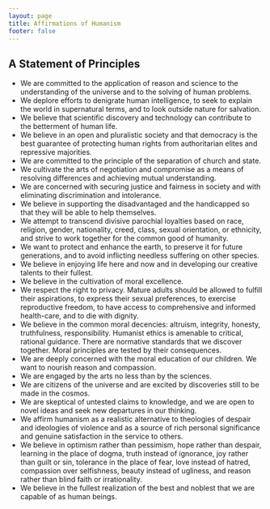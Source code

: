 ```yaml
---
layout: page
title: Affirmations of Humanism
footer: false
---
```


## A Statement of Principles

* We are committed to the application of reason and science to the understanding of the universe and to the solving of human problems. 
* We deplore efforts to denigrate human intelligence, to seek to explain the world in supernatural terms, and to look outside nature for salvation. 
* We believe that scientific discovery and technology can contribute to the betterment of human life. 
* We believe in an open and pluralistic society and that democracy is the best guarantee of protecting human rights from authoritarian elites and repressive majorities. 
* We are committed to the principle of the separation of church and state. 
* We cultivate the arts of negotiation and compromise as a means of resolving differences and achieving mutual understanding. 
* We are concerned with securing justice and fairness in society and with eliminating discrimination and intolerance. 
* We believe in supporting the disadvantaged and the handicapped so that they will be able to help themselves. 
* We attempt to transcend divisive parochial loyalties based on race, religion, gender, nationality, creed, class, sexual orientation, or ethnicity, and strive to work together for the common good of humanity. 
* We want to protect and enhance the earth, to preserve it for future generations, and to avoid inflicting needless suffering on other species. 
* We believe in enjoying life here and now and in developing our creative talents to their fullest. 
* We believe in the cultivation of moral excellence. 
* We respect the right to privacy. Mature adults should be allowed to fulfill their aspirations, to express their sexual preferences, to exercise reproductive freedom, to have access to comprehensive and informed health-care, and to die with dignity. 
* We believe in the common moral decencies: altruism, integrity, honesty, truthfulness, responsibility. Humanist ethics is amenable to critical, rational guidance. There are normative standards that we discover together. Moral principles are tested by their consequences. 
* We are deeply concerned with the moral education of our children. We want to nourish reason and compassion. 
* We are engaged by the arts no less than by the sciences. 
* We are citizens of the universe and are excited by discoveries still to be made in the cosmos. 
* We are skeptical of untested claims to knowledge, and we are open to novel ideas and seek new departures in our thinking. 
* We affirm humanism as a realistic alternative to theologies of despair and ideologies of violence and as a source of rich personal significance and genuine satisfaction in the service to others. 
* We believe in optimism rather than pessimism, hope rather than despair, learning in the place of dogma, truth instead of ignorance, joy rather than guilt or sin, tolerance in the place of fear, love instead of hatred, compassion over selfishness, beauty instead of ugliness, and reason rather than blind faith or irrationality. 
* We believe in the fullest realization of the best and noblest that we are capable of as human beings. 
